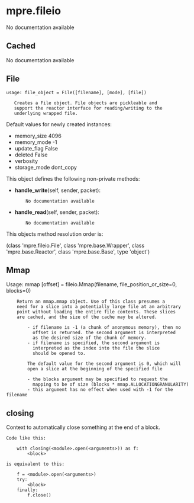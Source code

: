 mpre.fileio
========
No documentation available

Cached
--------
No documentation available

File
--------
	usage: file_object = File([filename], [mode], [file])
	
	   Creates a File object. File objects are pickleable and
	   support the reactor interface for reading/writing to the
	   underlying wrapped file.

Default values for newly created instances:

- memory_size              4096
- memory_mode              -1
- update_flag              False
- deleted                  False
- verbosity                
- storage_mode             dont_copy

This object defines the following non-private methods:


- **handle_write**(self, sender, packet):

		  No documentation available



- **handle_read**(self, sender, packet):

		  No documentation available


This objects method resolution order is:

(class 'mpre.fileio.File', class 'mpre.base.Wrapper', class 'mpre.base.Reactor', class 'mpre.base.Base', type 'object')


Mmap
--------
Usage: mmap [offset] = fileio.Mmap(filename, 
                                          file_position_or_size=0,
                                          blocks=0)
                                 
        Return an mmap.mmap object. Use of this class presumes a
        need for a slice into a potentially large file at an arbitrary
        point without loading the entire file contents. These slices
        are cached, and the size of the cache may be altered.
        
            - if filename is -1 (a chunk of anonymous memory), then no 
              offset is returned. the second argument is interpreted
              as the desired size of the chunk of memory.
            - if filename is specified, the second argument is
              interpreted as the index into the file the slice
              should be opened to.
            
            The default value for the second argument is 0, which will
            open a slice at the beginning of the specified file
            
            - the blocks argument may be specified to request the
              mapping to be of size (blocks * mmap.ALLOCATIONGRANULARITY)
            - this argument has no effect when used with -1 for the filename
            
            

closing
--------
Context to automatically close something at the end of a block.

    Code like this:

        with closing(<module>.open(<arguments>)) as f:
            <block>

    is equivalent to this:

        f = <module>.open(<arguments>)
        try:
            <block>
        finally:
            f.close()

    